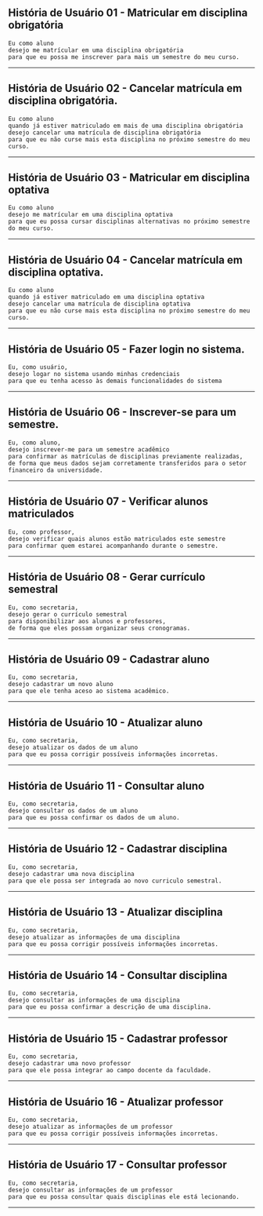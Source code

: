 ##  História de Usuário 01 - Matricular em disciplina obrigatória

    Eu como aluno
    desejo me matrícular em uma disciplina obrigatória
    para que eu possa me inscrever para mais um semestre do meu curso.

___

## História de Usuário 02 - Cancelar matrícula em disciplina obrigatória.

    Eu como aluno
    quando já estiver matriculado em mais de uma disciplina obrigatória
    desejo cancelar uma matrícula de disciplina obrigatória
    para que eu não curse mais esta disciplina no próximo semestre do meu curso.

___

##  História de Usuário 03 - Matricular em disciplina optativa

    Eu como aluno
    desejo me matrícular em uma disciplina optativa
    para que eu possa cursar disciplinas alternativas no próximo semestre do meu curso.

___

## História de Usuário 04 - Cancelar matrícula em disciplina optativa.

    Eu como aluno
    quando já estiver matriculado em uma disciplina optativa
    desejo cancelar uma matrícula de disciplina optativa
    para que eu não curse mais esta disciplina no próximo semestre do meu curso.

___

## História de Usuário 05 - Fazer login no sistema.

    Eu, como usuário,
    desejo logar no sistema usando minhas credenciais
    para que eu tenha acesso às demais funcionalidades do sistema

___

## História de Usuário 06 - Inscrever-se para um semestre.

    Eu, como aluno,
    desejo inscrever-me para um semestre acadêmico
    para confirmar as matrículas de disciplinas previamente realizadas, 
    de forma que meus dados sejam corretamente transferidos para o setor financeiro da universidade.

___

## História de Usuário 07 - Verificar alunos matriculados

    Eu, como professor,
    desejo verificar quais alunos estão matriculados este semestre
    para confirmar quem estarei acompanhando durante o semestre.

___

## História de Usuário 08 - Gerar currículo semestral

    Eu, como secretaria,
    desejo gerar o currículo semestral
    para disponibilizar aos alunos e professores,
    de forma que eles possam organizar seus cronogramas.

___

## História de Usuário 09 - Cadastrar aluno

    Eu, como secretaria,
    desejo cadastrar um novo aluno
    para que ele tenha aceso ao sistema acadêmico.

___

## História de Usuário 10 - Atualizar aluno

    Eu, como secretaria,
    desejo atualizar os dados de um aluno
    para que eu possa corrigir possíveis informações incorretas.

___

## História de Usuário 11 - Consultar aluno

    Eu, como secretaria,
    desejo consultar os dados de um aluno
    para que eu possa confirmar os dados de um aluno.

___

## História de Usuário 12 - Cadastrar disciplina

    Eu, como secretaria,
    desejo cadastrar uma nova disciplina
    para que ele possa ser integrada ao novo curriculo semestral.

___

## História de Usuário 13 - Atualizar disciplina

    Eu, como secretaria,
    desejo atualizar as informações de uma disciplina
    para que eu possa corrigir possíveis informações incorretas.

___

## História de Usuário 14 - Consultar disciplina

    Eu, como secretaria,
    desejo consultar as informações de uma disciplina
    para que eu possa confirmar a descrição de uma disciplina.

___

## História de Usuário 15 - Cadastrar professor

    Eu, como secretaria,
    desejo cadastrar uma novo professor
    para que ele possa integrar ao campo docente da faculdade.

___

## História de Usuário 16 - Atualizar professor

    Eu, como secretaria,
    desejo atualizar as informações de um professor
    para que eu possa corrigir possíveis informações incorretas.

___

## História de Usuário 17 - Consultar professor

    Eu, como secretaria,
    desejo consultar as informações de um professor
    para que eu possa consultar quais disciplinas ele está lecionando.

___